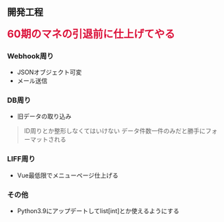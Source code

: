 ## 開発工程
<font color=crimson size=5>**60期のマネの引退前に仕上げてやる**</font>

### Webhook周り
- JSONオブジェクト可変
- メール送信

### DB周り
- 旧データの取り込み
> ID周りとか整形しなくてはいけない
> データ件数一件のみだと勝手にフォーマットされる

### LIFF周り
- Vue最低限でメニューページ仕上げる


### その他
- Python3.9にアップデートしてlist[int]とか使えるようにする
